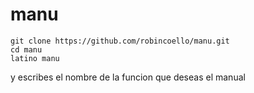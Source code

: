 # manu

```
git clone https://github.com/robincoello/manu.git
cd manu
latino manu 

```

y escribes el nombre de la funcion que deseas el manual
